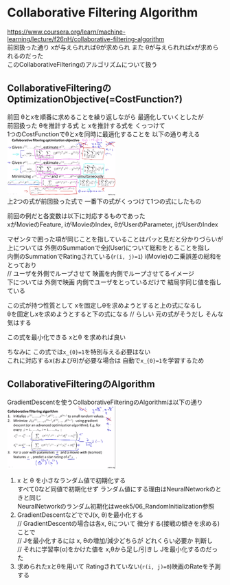 # Collaborative Filtering Algorithm
https://www.coursera.org/learn/machine-learning/lecture/f26nH/collaborative-filtering-algorithm  
前回扱った通り xが与えられればθが求められ また θが与えられればxが求められるのだった  
このCollaborativeFilteringのアルゴリズムについて扱う  

## CollaborativeFilteringのOptimizationObjective(=CostFunction?)
前回 θとxを順番に求めることを繰り返しながら 最適化していくとしたが  
前回扱った θを推計する式 と xを推計する式を くっつけて  
1つのCostFunctionでθとxを同時に最適化することを 以下の通り考える  
<img src="../../img/09_12_collaborative_filtering_optimization_objective.png" width=50% >  
上2つの式が前回扱った式で 一番下の式がくっつけて1つの式にしたもの  

前回の例だと各変数は以下に対応するものであった  
xがMovieのFeature, iがMovieのIndex, θがUserのParameter, jがUserのIndex  

マゼンタで囲った項が同じことを指していることはパッと見だと分かりづらいが  
上については 外側のSummationで全j(User)について総和をとることを指し  
内側のSummationでRatingされている(`r(i, j)=1`) i(Movie)の二乗誤差の総和をとっており  
// ユーザを外側でループさせて 映画を内側でループさせてるイメージ  
下については 外側で映画 内側でユーザをとっているだけで 結局宇同じ値を指している  

この式が持つ性質として xを固定しθを求めようとすると上の式になるし  
θを固定しxを求めようとすると下の式になる // らしい 元の式がそうだし そんな気はする  

この式を最小化できる xとθ を求めれば良い  

ちなみに この式では`x_{0}=1`を特別与える必要はない  
これに対応するx(およびθ)が必要な場合は 自動で`x_{0}=1`を学習するため  

## CollaborativeFilteringのAlgorithm
GradientDescentを使うCollaborativeFilteringのAlgorithmは以下の通り  
<img src="../../img/09_12_collaborative_filtering_algorithm.png" width=50% >  
1. x と θ を小さなランダム値で初期化する  
	すべて0など同値で初期化せず ランダム値にする理由はNeuralNetworkのときと同じ  
	NeuralNetworkのランダム初期化はweek5/06_RandomInitialization参照  
1. GradientDescentなどででJ(x, θ)を最小化する  
	// GradientDescentの場合は各x, θについて 微分する(接戦の傾きを求める)ことで  
	// Jを最小化するには x, θの増加/減少どちらが どれくらい必要か 判断し  
	// それに学習率(α)をかけた値を x,θから足し/引きし Jを最小化するのだった  
1. 求められたxとθを用いて Ratingされていない(`r(i, j)=0`)映画のRateを予測する  
